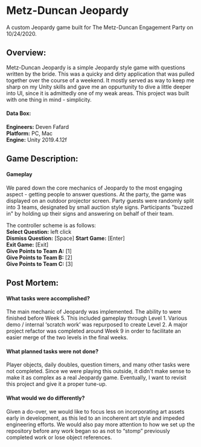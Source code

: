 # Metz-Duncan Jeopardy 
A custom Jeopardy game built for The Metz-Duncan Engagement Party on 10/24/2020.

## Overview:  
Metz-Duncan Jeopardy is a simple Jeopardy style game with questions written by the bride. This was a quicky and dirty application that was pulled together over the course of a weekend. It mostly served as way to keep me sharp on my Unity skills and gave me an oppurtunity to dive a little deeper into UI, since it is admittedly one of my weak areas. This project was built with one thing in mind - simplicity.  

#### Data Box:  
**Engineers:** Deven Fafard  
**Platform:** PC, Mac  
**Engine:** Unity 2019.4.12f


## Game Description:  
#### Gameplay  
We pared down the core mechanics of Jeopardy to the most engaging aspect - getting people to answer questions. At the party, the game was displayed on an outdoor projector screen. Party guests were randomly split into 3 teams, designated by small auction style signs. Participants "buzzed in" by holding up their signs and answering on behalf of their team.  

The controller scheme is as follows:  
**Select Question:** left click  
**Dismiss Question:** [Space] 
**Start Game:**  [Enter]  
**Exit Game:** [Exit]  
**Give Points to Team A:** [1]  
**Give Points to Team B:** [2]  
**Give Points to Team C:** [3]  



## Post Mortem:  
#### What tasks were accomplished?  
The main mechanic of Jeopardy was implemented. The ability to  were finished before Week 5. This included gameplay through Level 1. Various demo / internal ‘scratch work’ was repurposed to create Level 2. A major project refactor was completed around Week 9 in order to facilitate an easier merge of the two levels in the final weeks.

#### What planned tasks were not done?  
Player objects, daily doubles, question timers, and many other tasks were not completed. Since we were playing this outside, it didn't make sense to make it as complex as a real Jeopardy game. Eventually, I want to revisit this project and give it a proper tune-up.

#### What would we do differently?  
Given a do-over, we would like to focus less on incorporating art assets early in development, as this led to an incoherent art style and impeded engineering efforts. We would also pay more attention to how we set up the repository before any work began so as not to “stomp” previously completed work or lose object references.
